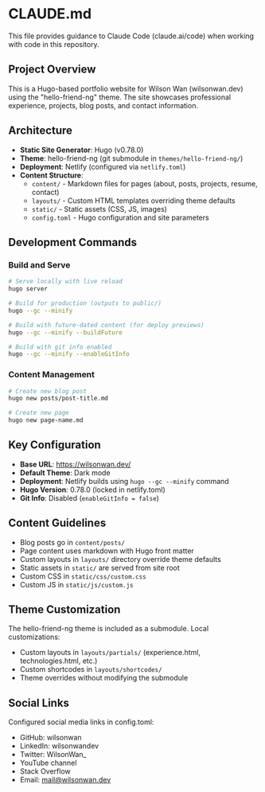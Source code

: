 # CLAUDE.md

This file provides guidance to Claude Code (claude.ai/code) when working with code in this repository.

## Project Overview

This is a Hugo-based portfolio website for Wilson Wan (wilsonwan.dev) using the "hello-friend-ng" theme. The site showcases professional experience, projects, blog posts, and contact information.

## Architecture

- **Static Site Generator**: Hugo (v0.78.0)
- **Theme**: hello-friend-ng (git submodule in `themes/hello-friend-ng/`)
- **Deployment**: Netlify (configured via `netlify.toml`)
- **Content Structure**:
  - `content/` - Markdown files for pages (about, posts, projects, resume, contact)
  - `layouts/` - Custom HTML templates overriding theme defaults
  - `static/` - Static assets (CSS, JS, images)
  - `config.toml` - Hugo configuration and site parameters

## Development Commands

### Build and Serve
```bash
# Serve locally with live reload
hugo server

# Build for production (outputs to public/)
hugo --gc --minify

# Build with future-dated content (for deploy previews)
hugo --gc --minify --buildFuture

# Build with git info enabled
hugo --gc --minify --enableGitInfo
```

### Content Management
```bash
# Create new blog post
hugo new posts/post-title.md

# Create new page
hugo new page-name.md
```

## Key Configuration

- **Base URL**: https://wilsonwan.dev/
- **Default Theme**: Dark mode
- **Deployment**: Netlify builds using `hugo --gc --minify` command
- **Hugo Version**: 0.78.0 (locked in netlify.toml)
- **Git Info**: Disabled (`enableGitInfo = false`)

## Content Guidelines

- Blog posts go in `content/posts/`
- Page content uses markdown with Hugo front matter
- Custom layouts in `layouts/` directory override theme defaults
- Static assets in `static/` are served from site root
- Custom CSS in `static/css/custom.css`
- Custom JS in `static/js/custom.js`

## Theme Customization

The hello-friend-ng theme is included as a submodule. Local customizations:
- Custom layouts in `layouts/partials/` (experience.html, technologies.html, etc.)
- Custom shortcodes in `layouts/shortcodes/`
- Theme overrides without modifying the submodule

## Social Links

Configured social media links in config.toml:
- GitHub: wilsonwan
- LinkedIn: wilsonwandev  
- Twitter: WilsonWan_
- YouTube channel
- Stack Overflow
- Email: mail@wilsonwan.dev